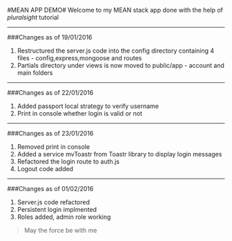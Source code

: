 #MEAN APP DEMO#
Welcome to my MEAN stack app done with the help of *pluralsight* tutorial


*************************************************************************************************************
###Changes as of 19/01/2016
1.  Restructured the server.js code into the config directory containing 4 files - config,express,mongoose and routes
1.  Partials directory under views is now moved to public/app - account and main folders


*************************************************************************************************************
###Changes as of 22/01/2016
1.  Added passport local strategy to verify username
1.  Print in console whether login is valid or not


*************************************************************************************************************
###Changes as of 23/01/2016
1.  Removed print in console
1.  Added a service mvToastr from Toastr library to display login messages
1.  Refactored the login route to auth.js
1.  Logout code added

*************************************************************************************************************
###Changes as of 01/02/2016
1.  Server.js code refactored
1.  Persistent login implmented
1.  Roles added, admin role working

>May the force be with me